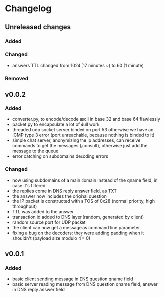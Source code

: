 # Changelog

## Unreleased changes

### Added

### Changed
- answers TTL changed from 1024 (17 minutes ~) to 60 (1 minute)

### Removed

## v0.0.2
### Added
- converter.py, to encode/decode ascii in base 32 and base 64 flawlessly
- packet.py to encapsulate a lot of dull work
- threaded udp socket server binded on port 53 otherwise we have an ICMP type 3 error (port unreachable, because nothing is binded to it)
- simple chat server, anonymizing the ip addresses, can receive commands to get the messages (/consult), otherwise just add the message to the queue
- error catching on subdomains decoding errors

### Changed
- now using subdomains of a main domain instead of the qname field, in case it's filtered
- the replies come in DNS reply answer field, as TXT
- the answer now includes the original question
- the IP packet is constructed with a TOS of 0x28 (normal priority, high throughput)
- TTL was added to the answer
- transaction id added to DNS layer (random, generated by client)
- random source port for UDP packet
- the client can now get a message as command line parameter
- fixing a bug on the decoders: they were adding padding when it shouldn't (payload size modulo 4 = 0)

## v0.0.1
### Added
- basic client sending message in DNS question qname field
- basic server reading message from DNS question qname field, answer in DNS reply answer field